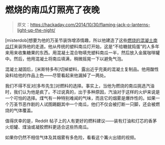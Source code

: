 # 燃烧的南瓜灯照亮了夜晚

> 原文：<https://hackaday.com/2014/10/30/flaming-jack-o-lanterns-light-up-the-night/>

[misterdob]想要为他的万圣节装饰增添情趣，所以他建造了这些[燃烧的混凝土南瓜灯](http://imgur.com/a/BMSRg)来装饰他的走道。他从传统的塑料南瓜灯开始，这是“不给糖就捣蛋”的人多年来用来收集糖果的东西。用混凝土混合物填充塑料南瓜一半，然后放入金属咖啡罐中。然后，他用混凝土将南瓜填满，稍微摇晃一下以避免气泡。

混凝土凝固后，[米斯特多布]切掉塑料，露出近乎完美的混凝土复制品。他用酸性染料给他的作品上色——尽管看起来他漏掉了一两处。

我们不得不反对[多布先生]对燃料的选择。事实上，当他为燃烧的南瓜挑选汽油时，我们认为他是疯了。不过说真的，出于多种原因，汽油对于这样的火炉来说是一个可怕的选择。煤气有一种特别难闻的气味，而且它的烟雾是爆炸性的。如果一个万圣节恶作剧的人试图踢翻其中一个南瓜，他们不仅会被打断一只脚，还会被燃烧的气体覆盖。

值得庆幸的是，Reddit 帖子上的人有更好的燃料建议——装有灯油和灯芯的香茅火炬罐、煤油或凝胶燃料更适合这些热南瓜。

如果你仍然不相信气体及其烟雾有多危险，看看这个篝火出错的视频。